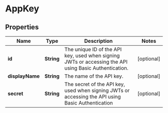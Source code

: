 

# AppKey


## Properties

| Name | Type | Description | Notes |
|------------ | ------------- | ------------- | -------------|
|**id** | **String** | The unique ID of the API key, used when signing JWTs or accessing the API using Basic Authentication. |  [optional] |
|**displayName** | **String** | The name of the API key. |  [optional] |
|**secret** | **String** | The secret of the API key, used when signing JWTs or accessing the API using Basic Authentication |  [optional] |



